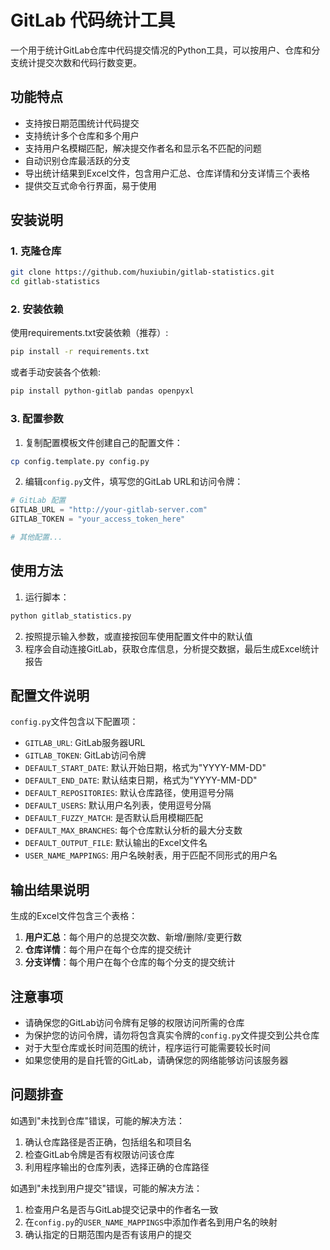 # GitLab 代码统计工具

一个用于统计GitLab仓库中代码提交情况的Python工具，可以按用户、仓库和分支统计提交次数和代码行数变更。

## 功能特点

- 支持按日期范围统计代码提交
- 支持统计多个仓库和多个用户
- 支持用户名模糊匹配，解决提交作者名和显示名不匹配的问题
- 自动识别仓库最活跃的分支
- 导出统计结果到Excel文件，包含用户汇总、仓库详情和分支详情三个表格
- 提供交互式命令行界面，易于使用

## 安装说明

### 1. 克隆仓库

```bash
git clone https://github.com/huxiubin/gitlab-statistics.git
cd gitlab-statistics
```

### 2. 安装依赖

使用requirements.txt安装依赖（推荐）:

```bash
pip install -r requirements.txt
```

或者手动安装各个依赖:

```bash
pip install python-gitlab pandas openpyxl
```

### 3. 配置参数

1. 复制配置模板文件创建自己的配置文件：

```bash
cp config.template.py config.py
```

2. 编辑`config.py`文件，填写您的GitLab URL和访问令牌：

```python
# GitLab 配置
GITLAB_URL = "http://your-gitlab-server.com"
GITLAB_TOKEN = "your_access_token_here"

# 其他配置...
```

## 使用方法

1. 运行脚本：

```bash
python gitlab_statistics.py
```

2. 按照提示输入参数，或直接按回车使用配置文件中的默认值
3. 程序会自动连接GitLab，获取仓库信息，分析提交数据，最后生成Excel统计报告

## 配置文件说明

`config.py`文件包含以下配置项：

- `GITLAB_URL`: GitLab服务器URL
- `GITLAB_TOKEN`: GitLab访问令牌
- `DEFAULT_START_DATE`: 默认开始日期，格式为"YYYY-MM-DD"
- `DEFAULT_END_DATE`: 默认结束日期，格式为"YYYY-MM-DD"
- `DEFAULT_REPOSITORIES`: 默认仓库路径，使用逗号分隔
- `DEFAULT_USERS`: 默认用户名列表，使用逗号分隔
- `DEFAULT_FUZZY_MATCH`: 是否默认启用模糊匹配
- `DEFAULT_MAX_BRANCHES`: 每个仓库默认分析的最大分支数
- `DEFAULT_OUTPUT_FILE`: 默认输出的Excel文件名
- `USER_NAME_MAPPINGS`: 用户名映射表，用于匹配不同形式的用户名

## 输出结果说明

生成的Excel文件包含三个表格：

1. **用户汇总**：每个用户的总提交次数、新增/删除/变更行数
2. **仓库详情**：每个用户在每个仓库的提交统计
3. **分支详情**：每个用户在每个仓库的每个分支的提交统计

## 注意事项

- 请确保您的GitLab访问令牌有足够的权限访问所需的仓库
- 为保护您的访问令牌，请勿将包含真实令牌的`config.py`文件提交到公共仓库
- 对于大型仓库或长时间范围的统计，程序运行可能需要较长时间
- 如果您使用的是自托管的GitLab，请确保您的网络能够访问该服务器

## 问题排查

如遇到"未找到仓库"错误，可能的解决方法：

1. 确认仓库路径是否正确，包括组名和项目名
2. 检查GitLab令牌是否有权限访问该仓库
3. 利用程序输出的仓库列表，选择正确的仓库路径

如遇到"未找到用户提交"错误，可能的解决方法：

1. 检查用户名是否与GitLab提交记录中的作者名一致
2. 在`config.py`的`USER_NAME_MAPPINGS`中添加作者名到用户名的映射
3. 确认指定的日期范围内是否有该用户的提交 
